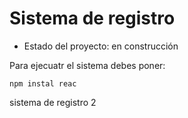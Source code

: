 <h1> Sistema de registro</h1>

- Estado del proyecto: en construcción

Para ejecuatr el sistema debes poner:

```npm instal reac```

sistema de registro 2
